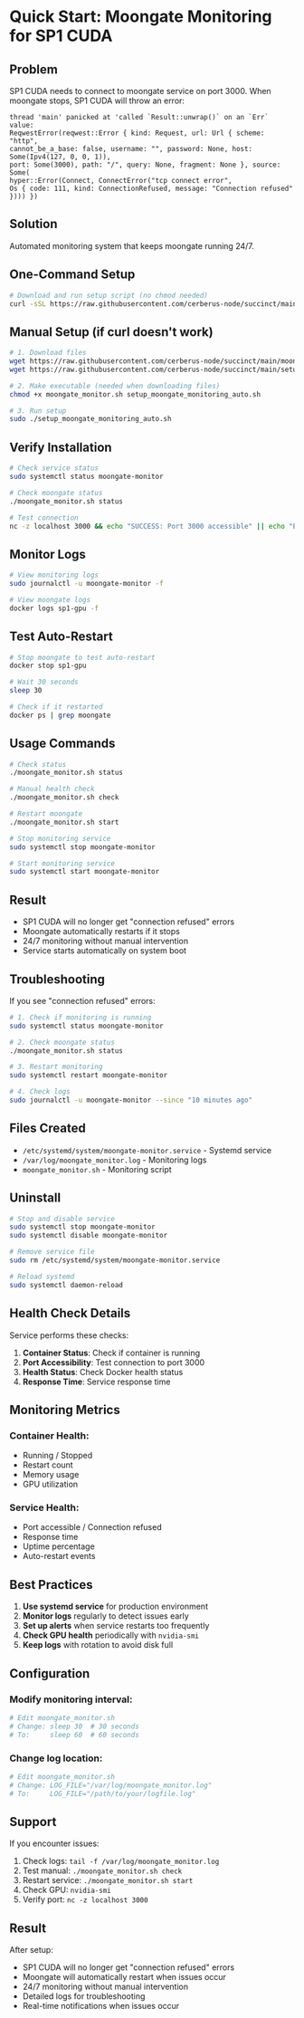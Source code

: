 # Quick Start: Moongate Monitoring for SP1 CUDA

## Problem

SP1 CUDA needs to connect to moongate service on port 3000. When moongate stops, SP1 CUDA will throw an error:
```
thread 'main' panicked at 'called `Result::unwrap()` on an `Err` value: 
ReqwestError(reqwest::Error { kind: Request, url: Url { scheme: "http", 
cannot_be_a_base: false, username: "", password: None, host: Some(Ipv4(127, 0, 0, 1)), 
port: Some(3000), path: "/", query: None, fragment: None }, source: Some(
hyper::Error(Connect, ConnectError("tcp connect error", 
Os { code: 111, kind: ConnectionRefused, message: "Connection refused" }))) })
```

## Solution
Automated monitoring system that keeps moongate running 24/7.

## One-Command Setup

```bash
# Download and run setup script (no chmod needed)
curl -sSL https://raw.githubusercontent.com/cerberus-node/succinct/main/setup_moongate_monitoring_auto.sh | sudo bash
```

## Manual Setup (if curl doesn't work)

```bash
# 1. Download files
wget https://raw.githubusercontent.com/cerberus-node/succinct/main/moongate_monitor.sh
wget https://raw.githubusercontent.com/cerberus-node/succinct/main/setup_moongate_monitoring_auto.sh

# 2. Make executable (needed when downloading files)
chmod +x moongate_monitor.sh setup_moongate_monitoring_auto.sh

# 3. Run setup
sudo ./setup_moongate_monitoring_auto.sh
```

## Verify Installation

```bash
# Check service status
sudo systemctl status moongate-monitor

# Check moongate status
./moongate_monitor.sh status

# Test connection
nc -z localhost 3000 && echo "SUCCESS: Port 3000 accessible" || echo "ERROR: Port 3000 not accessible"
```

## Monitor Logs

```bash
# View monitoring logs
sudo journalctl -u moongate-monitor -f

# View moongate logs
docker logs sp1-gpu -f
```

## Test Auto-Restart

```bash
# Stop moongate to test auto-restart
docker stop sp1-gpu

# Wait 30 seconds
sleep 30

# Check if it restarted
docker ps | grep moongate
```

## Usage Commands

```bash
# Check status
./moongate_monitor.sh status

# Manual health check
./moongate_monitor.sh check

# Restart moongate
./moongate_monitor.sh start

# Stop monitoring service
sudo systemctl stop moongate-monitor

# Start monitoring service
sudo systemctl start moongate-monitor
```

## Result
- SP1 CUDA will no longer get "connection refused" errors
- Moongate automatically restarts if it stops
- 24/7 monitoring without manual intervention
- Service starts automatically on system boot

## Troubleshooting

If you see "connection refused" errors:

```bash
# 1. Check if monitoring is running
sudo systemctl status moongate-monitor

# 2. Check moongate status
./moongate_monitor.sh status

# 3. Restart monitoring
sudo systemctl restart moongate-monitor

# 4. Check logs
sudo journalctl -u moongate-monitor --since "10 minutes ago"
```

## Files Created
- `/etc/systemd/system/moongate-monitor.service` - Systemd service
- `/var/log/moongate_monitor.log` - Monitoring logs
- `moongate_monitor.sh` - Monitoring script

## Uninstall

```bash
# Stop and disable service
sudo systemctl stop moongate-monitor
sudo systemctl disable moongate-monitor

# Remove service file
sudo rm /etc/systemd/system/moongate-monitor.service

# Reload systemd
sudo systemctl daemon-reload
``` 
## Health Check Details

Service performs these checks:

1. **Container Status**: Check if container is running
2. **Port Accessibility**: Test connection to port 3000
3. **Health Status**: Check Docker health status
4. **Response Time**: Service response time

## Monitoring Metrics

### Container Health:
- Running / Stopped
- Restart count
- Memory usage
- GPU utilization

### Service Health:
- Port accessible / Connection refused
- Response time
- Uptime percentage
- Auto-restart events

## Best Practices

1. **Use systemd service** for production environment
2. **Monitor logs** regularly to detect issues early
3. **Set up alerts** when service restarts too frequently
4. **Check GPU health** periodically with `nvidia-smi`
5. **Keep logs** with rotation to avoid disk full

## Configuration

### Modify monitoring interval:
```bash
# Edit moongate_monitor.sh
# Change: sleep 30  # 30 seconds
# To:     sleep 60  # 60 seconds
```

### Change log location:
```bash
# Edit moongate_monitor.sh
# Change: LOG_FILE="/var/log/moongate_monitor.log"
# To:     LOG_FILE="/path/to/your/logfile.log"
```

## Support

If you encounter issues:

1. Check logs: `tail -f /var/log/moongate_monitor.log`
2. Test manual: `./moongate_monitor.sh check`
3. Restart service: `./moongate_monitor.sh start`
4. Check GPU: `nvidia-smi`
5. Verify port: `nc -z localhost 3000`

## Result

After setup:
- SP1 CUDA will no longer get "connection refused" errors
- Moongate will automatically restart when issues occur
- 24/7 monitoring without manual intervention
- Detailed logs for troubleshooting
- Real-time notifications when issues occur 
